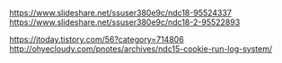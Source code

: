 https://www.slideshare.net/ssuser380e9c/ndc18-95524337
https://www.slideshare.net/ssuser380e9c/ndc18-2-95522893

https://jtoday.tistory.com/56?category=714806
http://ohyecloudy.com/pnotes/archives/ndc15-cookie-run-log-system/
